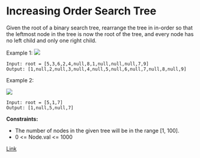 # Increasing Order Search Tree

Given the root of a binary search tree, rearrange the tree in in-order so that the leftmost node in the tree is now the
root of the tree, and every node has no left child and only one right child.

Example 1:
![](https://assets.leetcode.com/uploads/2020/11/17/ex1.jpg)

```
Input: root = [5,3,6,2,4,null,8,1,null,null,null,7,9]
Output: [1,null,2,null,3,null,4,null,5,null,6,null,7,null,8,null,9]
```

Example 2:

![](https://assets.leetcode.com/uploads/2020/11/17/ex2.jpg)

```
Input: root = [5,1,7]
Output: [1,null,5,null,7]
```

**Constraints:**

- The number of nodes in the given tree will be in the range [1, 100].
- 0 <= Node.val <= 1000

[Link](https://leetcode.com/problems/increasing-order-search-tree/)
